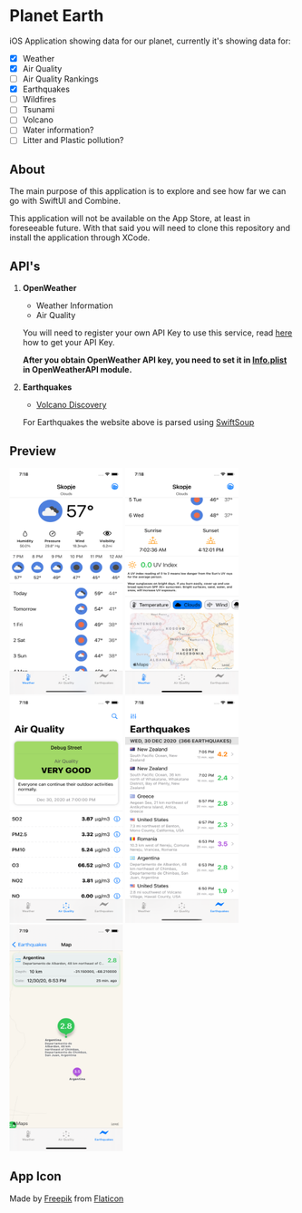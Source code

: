 # Planet Earth

iOS Application showing data for our planet, currently it's showing data for:

- [x] Weather
- [x] Air Quality
- [ ] Air Quality Rankings
- [x] Earthquakes
- [ ] Wildfires
- [ ] Tsunami
- [ ] Volcano
- [ ] Water information?
- [ ] Litter and Plastic pollution?

## About
The main purpose of this application is to explore and see how far we can go with SwiftUI and Combine.

This application will not be available on the App Store, at least in foreseeable future. 
With that said you will need to clone this repository and install the application through XCode.

## API's

1. **OpenWeather**
    * Weather Information
    * Air Quality
    
    You will need to register your own API Key to use this service, read [here](https://openweathermap.org/appid) how to get your API Key.
    
    **After you obtain OpenWeather API key, you need to set it in [Info.plist](https://github.com/MartinStamenkovski/Planet-Earth/blob/main/OpenWeatherAPI/Info.plist)
    in OpenWeatherAPI module.**
    
2. **Earthquakes**
    * [Volcano Discovery](https://www.volcanodiscovery.com/earthquakes/today.html)
    
    For Earthquakes the website above is parsed using [SwiftSoup](https://github.com/scinfu/SwiftSoup)
    
## Preview

 <p float="left">
   <img src="https://github.com/MartinStamenkovski/Planet-Earth/blob/screenshots/weather_1.png?raw=true" width="200" height="400"/>
   <img src="https://github.com/MartinStamenkovski/Planet-Earth/blob/screenshots/weather_2.png?raw=true" width="200" height="400"/>
   <img src="https://github.com/MartinStamenkovski/Planet-Earth/blob/screenshots/aqi.png?raw=true" width="200" height="400"/>
   <img src="https://github.com/MartinStamenkovski/Planet-Earth/blob/screenshots/earthquakes.png?raw=true" width="200" height="400"/>
   <img src="https://github.com/MartinStamenkovski/Planet-Earth/blob/screenshots/earthquake_map.png?raw=true" width="200" height="400"/>
 </p>
 
## App Icon
Made by [Freepik](https://www.flaticon.com/authors/freepik) from [Flaticon](https://www.flaticon.com/)
